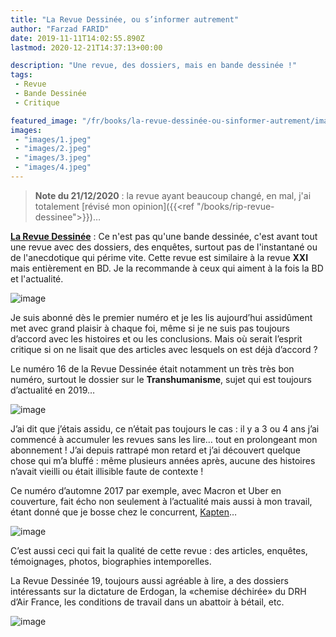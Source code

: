 ```yaml
---
title: "La Revue Dessinée, ou s’informer autrement"
author: "Farzad FARID"
date: 2019-11-11T14:02:55.890Z
lastmod: 2020-12-21T14:37:13+00:00

description: "Une revue, des dossiers, mais en bande dessinée !"
tags:
 - Revue
 - Bande Dessinée
 - Critique

featured_image: "/fr/books/la-revue-dessinée-ou-sinformer-autrement/images/3.jpeg" 
images:
 - "images/1.jpeg"
 - "images/2.jpeg"
 - "images/3.jpeg"
 - "images/4.jpeg"
---
```


> **Note du 21/12/2020** : la revue ayant beaucoup changé, en mal, j'ai totalement [révisé
> mon opinion]({{<ref "/books/rip-revue-dessinee">}})…


[**La Revue Dessinée**](https://www.larevuedessinee.fr/) : Ce n&#39;est pas qu&#39;une bande dessinée, c&#39;est avant tout une revue avec des dossiers, des enquêtes, surtout pas de l&#39;instantané ou de l&#39;anecdotique qui périme vite. Cette revue est similaire à la revue **XXI** mais entièrement en BD. Je la recommande à ceux qui aiment à la fois la BD et l&#39;actualité.


![image](images/1.jpeg#layoutTextWidth)


Je suis abonné dès le premier numéro et je les lis aujourd’hui assidûment met avec grand plaisir à chaque foi, même si je ne suis pas toujours d’accord avec les histoires et ou les conclusions. Mais où serait l’esprit critique si on ne lisait que des articles avec lesquels on est déjà d’accord ?

Le numéro 16 de la Revue Dessinée était notamment un très très bon numéro, surtout le dossier sur le **Transhumanisme**, sujet qui est toujours d’actualité en 2019…




![image](images/2.jpeg#layoutTextWidth)



J’ai dit que j’étais assidu, ce n’était pas toujours le cas : il y a 3 ou 4 ans j’ai commencé à accumuler les revues sans les lire… tout en prolongeant mon abonnement ! J’ai depuis rattrapé mon retard et j’ai découvert quelque chose qui m’a bluffé : même plusieurs années après, aucune des histoires n’avait vieilli ou était illisible faute de contexte !

Ce numéro d’automne 2017 par exemple, avec Macron et Uber en couverture, fait écho non seulement à l’actualité mais aussi à mon travail, étant donné que je bosse chez le concurrent, [Kapten](https://www.kapten.com)…




![image](images/3.jpeg#layoutTextWidth)



C’est aussi ceci qui fait la qualité de cette revue : des articles, enquêtes, témoignages, photos, biographies intemporelles.

La Revue Dessinée 19, toujours aussi agréable à lire, a des dossiers intéressants sur la dictature de Erdogan, la «chemise déchirée» du DRH d’Air France, les conditions de travail dans un abattoir à bétail, etc.




![image](images/4.jpeg#layoutTextWidth)

